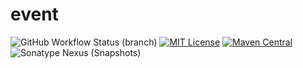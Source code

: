 # event

![GitHub Workflow Status (branch)](https://img.shields.io/github/actions/workflow/status/KyoriPowered/event/build.yml?branch=master) [![MIT License](https://img.shields.io/badge/license-MIT-blue)](LICENSE) [![Maven Central](https://img.shields.io/maven-central/v/net.kyori/event-api?label=stable)](https://search.maven.org/search?q=g:net.kyori%20AND%20a:event*) ![Sonatype Nexus (Snapshots)](https://img.shields.io/nexus/s/net.kyori/event-api?label=dev&server=https%3A%2F%2Fs01.oss.sonatype.org)
